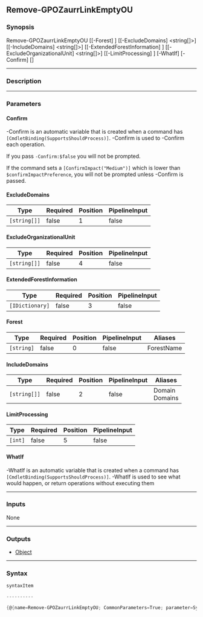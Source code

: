 Remove-GPOZaurrLinkEmptyOU
--------------------------




### Synopsis

Remove-GPOZaurrLinkEmptyOU [[-Forest] <string>] [[-ExcludeDomains] <string[]>] [[-IncludeDomains] <string[]>] [[-ExtendedForestInformation] <IDictionary>] [[-ExcludeOrganizationalUnit] <string[]>] [[-LimitProcessing] <int>] [-WhatIf] [-Confirm] [<CommonParameters>]




---


### Description


---


### Parameters
#### **Confirm**
-Confirm is an automatic variable that is created when a command has ```[CmdletBinding(SupportsShouldProcess)]```.
-Confirm is used to -Confirm each operation.

If you pass ```-Confirm:$false``` you will not be prompted.


If the command sets a ```[ConfirmImpact("Medium")]``` which is lower than ```$confirmImpactPreference```, you will not be prompted unless -Confirm is passed.

#### **ExcludeDomains**




|Type        |Required|Position|PipelineInput|
|------------|--------|--------|-------------|
|`[string[]]`|false   |1       |false        |



#### **ExcludeOrganizationalUnit**




|Type        |Required|Position|PipelineInput|
|------------|--------|--------|-------------|
|`[string[]]`|false   |4       |false        |



#### **ExtendedForestInformation**




|Type           |Required|Position|PipelineInput|
|---------------|--------|--------|-------------|
|`[IDictionary]`|false   |3       |false        |



#### **Forest**




|Type      |Required|Position|PipelineInput|Aliases   |
|----------|--------|--------|-------------|----------|
|`[string]`|false   |0       |false        |ForestName|



#### **IncludeDomains**




|Type        |Required|Position|PipelineInput|Aliases           |
|------------|--------|--------|-------------|------------------|
|`[string[]]`|false   |2       |false        |Domain<br/>Domains|



#### **LimitProcessing**




|Type   |Required|Position|PipelineInput|
|-------|--------|--------|-------------|
|`[int]`|false   |5       |false        |



#### **WhatIf**
-WhatIf is an automatic variable that is created when a command has ```[CmdletBinding(SupportsShouldProcess)]```.
-WhatIf is used to see what would happen, or return operations without executing them


---


### Inputs
None




---


### Outputs
* [Object](https://learn.microsoft.com/en-us/dotnet/api/System.Object)






---


### Syntax
```PowerShell
syntaxItem
```
```PowerShell
----------
```
```PowerShell
{@{name=Remove-GPOZaurrLinkEmptyOU; CommonParameters=True; parameter=System.Object[]}}
```
